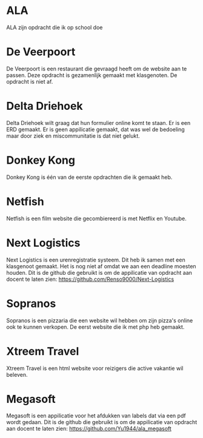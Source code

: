 # ALA
ALA zijn opdracht die ik op school doe

# De Veerpoort
De Veerpoort is een restaurant die gevraagd heeft om de website aan te passen.
Deze opdracht is gezamenlijk gemaakt met klasgenoten. De opdracht is niet af.

# Delta Driehoek
Delta Driehoek wilt graag dat hun formulier online komt te staan. 
Er is een ERD gemaakt. Er is geen appilicatie gemaakt, dat was wel de bedoeling maar door ziek en miscommunitatie is dat niet gelukt.

# Donkey Kong
Donkey Kong is één van de eerste opdrachten die ik gemaakt heb. 

# Netfish
Netfish is een film website die gecombiereerd is met Netflix en Youtube.

# Next Logistics
Next Logistics is een urenregistratie systeem. Dit heb ik samen met een klasgenoot gemaakt. Het is nog niet af omdat we aan een deadline moesten houden.
Dit is de github die gebruikt is om de appilicatie van opdracht aan docent te laten zien: https://github.com/Renso9000/Next-Logistics

# Sopranos
Sopranos is een pizzaria die een website wil hebben om zijn pizza's online ook te kunnen verkopen. De eerst website die ik met php heb gemaakt.

# Xtreem Travel
Xtreem Travel is een html website voor reizigers die active vakantie wil beleven.

# Megasoft
Megasoft is een appilicatie voor het afdukken van labels dat via een pdf wordt gedaan.
Dit is de github die gebruikt is om de appilicatie van opdracht aan docent te laten zien: https://github.com/Yu1944/ala_megasoft
